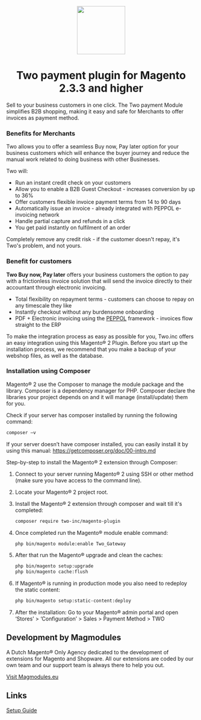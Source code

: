 <p align="center">
  <img src="https://user-images.githubusercontent.com/24823946/157635240-66cf8713-3912-4db8-b729-597b376a0453.jpg" width="128" height="128"/>
</p>
<h1 align="center">Two payment plugin for Magento 2.3.3 and higher</h1>
Sell to your business customers in one click. The Two payment Module simplifies B2B shopping, making it easy and safe for Merchants to offer invoices as payment method.

### Benefits for Merchants

Two allows you to offer a seamless Buy now, Pay later option for your business customers which will enhance the buyer journey and reduce the manual work related to doing business with other Businesses.

Two will:

- Run an instant credit check on your customers
- Allow you to enable a B2B Guest Checkout - increases conversion by up to 36%
- Offer customers flexible invoice payment terms from 14 to 90 days
- Automatically issue an invoice - already integrated with PEPPOL e-invoicing network
- Handle partial capture and refunds in a click
- You get paid instantly on fulfilment of an order

Completely remove any credit risk - if the customer doesn't repay, it's Two's problem, and not yours.

### Benefit for customers

**Two Buy now, Pay later** offers your business customers the option to pay with a frictionless invoice solution that will send the invoice directly to their accountant through electronic invoicing.

- Total flexibility on repayment terms - customers can choose to repay on any timescale they like
- Instantly checkout without any burdensome onboarding
- PDF + Electronic invoicing using the [PEPPOL](https://peppol.eu/) framework - invoices flow straight to the ERP

To make the integration process as easy as possible for you, Two.inc offers an easy integration using this Magento® 2 Plugin. Before you start up the installation process, we recommend that you make a backup of your webshop files, as well as the database.

### Installation using Composer

Magento® 2 use the Composer to manage the module package and the library. Composer is a dependency manager for PHP. Composer declare the libraries your project depends on and it will manage (install/update) them for you.

Check if your server has composer installed by running the following command:

```bash
composer –v
```

If your server doesn’t have composer installed, you can easily install it by using this manual: https://getcomposer.org/doc/00-intro.md

Step-by-step to install the Magento® 2 extension through Composer:

1. Connect to your server running Magento® 2 using SSH or other method (make sure you have access to the command line).
2. Locate your Magento® 2 project root.
3. Install the Magento® 2 extension through composer and wait till it's completed:

    ```bash
    composer require two-inc/magento-plugin
    ```

4. Once completed run the Magento® module enable command:

    ```bash
    php bin/magento module:enable Two_Gateway
    ```

5. After that run the Magento® upgrade and clean the caches:

    ```bash
    php bin/magento setup:upgrade
    php bin/magento cache:flush
    ```

6. If Magento® is running in production mode you also need to redeploy the static content:

    ```bash
    php bin/magento setup:static-content:deploy
    ```

7. After the installation: Go to your Magento® admin portal and open ‘Stores’ > ‘Configuration’ > Sales > Payment Method > TWO

## Development by Magmodules

A Dutch Magento® Only Agency dedicated to the development of extensions for Magento and Shopware. All our extensions are coded by our own team and our support team is always there to help you out.

[Visit Magmodules.eu](https://www.magmodules.eu/)

## Links

[Setup Guide](https://docs.two.inc/developer-portal/plugins/magento)
